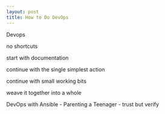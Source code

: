 ```yaml
---
layout: post
title: How to Do DevOps
---
```

Devops

no shortcuts

start with documentation

continue with the single simplest action

continue with small working bits

weave it together into a whole


DevOps with Ansible - Parenting a Teenager - trust but verify